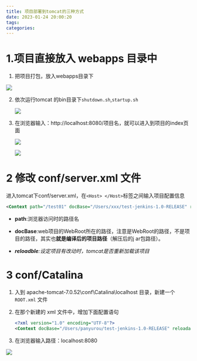 ```yaml
---
title: 项目部署到tomcat的三种方式
date: 2023-01-24 20:00:20
tags:
categories:
---
```


# 1.**项目直接放入 webapps 目录中**

1. 把项目打包，放入webapps目录下

![](https://panyuro.oss-cn-beijing.aliyuncs.com/202301242001681.png)

2. 依次运行tomcat 的bin目录下`shutdown.sh`,`startup.sh`

   ![](https://panyuro.oss-cn-beijing.aliyuncs.com/20230124200306.png)

3. 在浏览器输入：http://localhost:8080/项目名，就可以进入到项目的index页面

   <img src="https://panyuro.oss-cn-beijing.aliyuncs.com/20230124200912.png"  />

   ![](https://panyuro.oss-cn-beijing.aliyuncs.com/20230124200828.png)       



# 2 **修改 conf/server.xml 文件** 

进入tomcat下conf/server.xml，在`<Host> </Host>`标签之间输入项目配置信息

```xml
<Context path="/test01" docBase="/Users/xxx/test-jenkins-1.0-RELEASE" reloadable="true" />
```

- **path**:浏览器访问时的路径名

- **docBase**:web项目的WebRoot所在的路径，注意是WebRoot的路径，不是项目的路径，其实也**就是编译后的项目路径**（解压后的j ar包路径）。

- ***reloadble**:设定项目有改动时，tomcat是否重新加载该项目*

# 3 **conf/Catalina** 

1. 入到 apache-tomcat-7.0.52\conf\Catalina\localhost 目录，新建一个 `ROOT.xml` 文件

2. 在那个新建的 xml 文件中，增加下面配置语句

   ```xml
   <?xml version="1.0" encoding="UTF-8"?>
   <Context docBase="/Users/panyurou/test-jenkins-1.0-RELEASE" reloadable="true" />
   ```

3. 在浏览器输入路径：localhost:8080

![](https://panyuro.oss-cn-beijing.aliyuncs.com/20230126154643.png)
